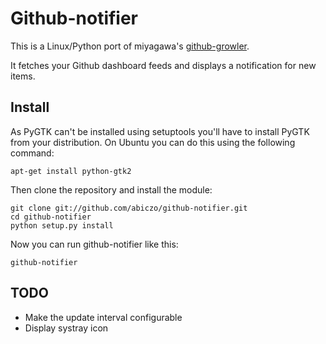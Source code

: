 Github-notifier
===============

This is a Linux/Python port of miyagawa's [github-growler][github-growler].

It fetches your Github dashboard feeds and displays a notification
for new items.

Install
-------

As PyGTK can't be installed using setuptools you'll have to install PyGTK
from your distribution. On Ubuntu you can do this using the following command:

    apt-get install python-gtk2

Then clone the repository and install the module:

    git clone git://github.com/abiczo/github-notifier.git
    cd github-notifier
    python setup.py install

Now you can run github-notifier like this:

    github-notifier

TODO
----

* Make the update interval configurable
* Display systray icon

[github-growler]: http://github.com/miyagawa/github-growler
